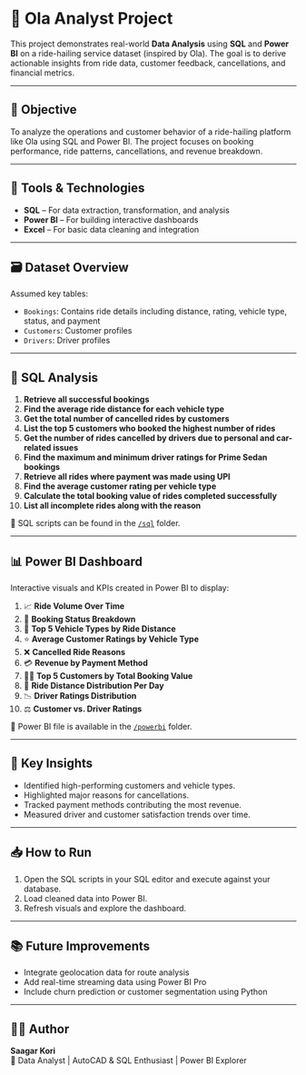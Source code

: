 # 🚕 Ola Analyst Project

This project demonstrates real-world **Data Analysis** using **SQL** and **Power BI** on a ride-hailing service dataset (inspired by Ola). The goal is to derive actionable insights from ride data, customer feedback, cancellations, and financial metrics.

---

## 📌 Objective

To analyze the operations and customer behavior of a ride-hailing platform like Ola using SQL and Power BI. The project focuses on booking performance, ride patterns, cancellations, and revenue breakdown.

---

## 🧰 Tools & Technologies

- **SQL** – For data extraction, transformation, and analysis  
- **Power BI** – For building interactive dashboards  
- **Excel** – For basic data cleaning and integration

---

## 🗃️ Dataset Overview

Assumed key tables:
- `Bookings`: Contains ride details including distance, rating, vehicle type, status, and payment
- `Customers`: Customer profiles
- `Drivers`: Driver profiles

---

## 🧮 SQL Analysis

1. **Retrieve all successful bookings**  
2. **Find the average ride distance for each vehicle type**  
3. **Get the total number of cancelled rides by customers**  
4. **List the top 5 customers who booked the highest number of rides**  
5. **Get the number of rides cancelled by drivers due to personal and car-related issues**  
6. **Find the maximum and minimum driver ratings for Prime Sedan bookings**  
7. **Retrieve all rides where payment was made using UPI**  
8. **Find the average customer rating per vehicle type**  
9. **Calculate the total booking value of rides completed successfully**  
10. **List all incomplete rides along with the reason**

📂 SQL scripts can be found in the [`/sql`](./sql) folder.

---

## 📊 Power BI Dashboard

Interactive visuals and KPIs created in Power BI to display:

1. 📈 **Ride Volume Over Time**  
2. 📌 **Booking Status Breakdown**  
3. 🚗 **Top 5 Vehicle Types by Ride Distance**  
4. ⭐ **Average Customer Ratings by Vehicle Type**  
5. ❌ **Cancelled Ride Reasons**  
6. 💳 **Revenue by Payment Method**  
7. 🧑‍💼 **Top 5 Customers by Total Booking Value**  
8. 📅 **Ride Distance Distribution Per Day**  
9. 📉 **Driver Ratings Distribution**  
10. ⚖️ **Customer vs. Driver Ratings**

📂 Power BI file is available in the [`/powerbi`](./powerbi) folder.

---

## 📌 Key Insights

- Identified high-performing customers and vehicle types.
- Highlighted major reasons for cancellations.
- Tracked payment methods contributing the most revenue.
- Measured driver and customer satisfaction trends over time.

---

## 📥 How to Run

1. Open the SQL scripts in your SQL editor and execute against your database.
2. Load cleaned data into Power BI.
3. Refresh visuals and explore the dashboard.

---

## 📚 Future Improvements

- Integrate geolocation data for route analysis
- Add real-time streaming data using Power BI Pro
- Include churn prediction or customer segmentation using Python

---

## 👨‍💻 Author

**Saagar Kori**  
💼 Data Analyst | AutoCAD & SQL Enthusiast | Power BI Explorer  
